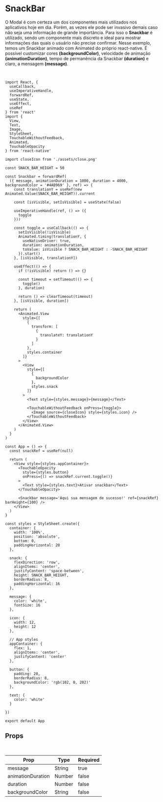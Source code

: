 # SnackBar

O Modal é com certeza um dos componentes mais utilizados nos aplicativos hoje em dia. Porém, as vezes ele pode ser invasivo demais caso não seja uma informação de grande importância. Para isso o **Snackbar** é utilizado, sendo um componente mais discreto e ideal para mostrar informações das quais o usuário não precise confirmar. Nesse exemplo, temos um Snackbar animado com Animated do próprio react-native. É possível customizar cores **(backgroundColor)**, velocidade de animação **(animationDuration)**, tempo de permanência da Snackbar **(duration)** e claro, a mensagem **(message)**.

<br />

```Playground id=@guiwm/snackbar&platforms=android,ios
import React, {
  useCallback,
  useImperativeHandle,
  forwardRef,
  useState,
  useEffect,
  useRef
} from 'react'
import {
  View,
  Text,
  Image,
  StyleSheet,
  TouchableWithoutFeedback,
  Animated,
  TouchableOpacity
} from 'react-native'

import closeIcon from './assets/close.png'

const SNACK_BAR_HEIGHT = 50

const Snackbar = forwardRef(
  ({ message, animationDuration = 1000, duration = 4000, backgroundColor = '#4AB969' }, ref) => {
    const translationY = useRef(new Animated.Value(SNACK_BAR_HEIGHT)).current

    const [isVisible, setIsVisible] = useState(false)

    useImperativeHandle(ref, () => ({
      toggle
    }))

    const toggle = useCallback(() => {
      setIsVisible(!isVisible)
      Animated.timing(translationY, {
        useNativeDriver: true,
        duration: animationDuration,
        toValue: isVisible ? SNACK_BAR_HEIGHT : -SNACK_BAR_HEIGHT
      }).start()
    }, [isVisible, translationY])

    useEffect(() => {
      if (!isVisible) return () => {}

      const timeout = setTimeout(() => {
        toggle()
      }, duration)

      return () => clearTimeout(timeout)
    }, [isVisible, duration])

    return (
      <Animated.View
        style={[
          {
            transform: [
              {
                translateY: translationY
              }
            ]
          },
          styles.container
        ]}
      >
        <View
          style={[
            {
              backgroundColor
            },
            styles.snack
          ]}
        >
          <Text style={styles.message}>{message}</Text>

          <TouchableWithoutFeedback onPress={toggle}>
            <Image source={closeIcon} style={styles.icon} />
          </TouchableWithoutFeedback>
        </View>
      </Animated.View>
    )
  }
)

const App = () => {
  const snackRef = useRef(null)

  return (
    <View style={styles.appContainer}>
      <TouchableOpacity
        style={styles.button}
        onPress={() => snackRef.current.toggle()}
      >
        <Text style={styles.text}>Ativar snackbar</Text>
      </TouchableOpacity>

      <Snackbar message='Aqui sua mensagem de sucesso!' ref={snackRef} barHeight={100} />
    </View>
  )
}

const styles = StyleSheet.create({
  container: {
    width: '100%',
    position: 'absolute',
    bottom: 0,
    paddingHorizontal: 20
  },

  snack: {
    flexDirection: 'row',
    alignItems: 'center',
    justifyContent: 'space-between',
    height: SNACK_BAR_HEIGHT,
    borderRadius: 8,
    paddingHorizontal: 16
  },

  message: {
    color: 'white',
    fontSize: 16
  },

  icon: {
    width: 12,
    height: 12
  },

  // App styles
  appContainer: {
    flex: 1,
    alignItems: 'center', 
    justifyContent: 'center' 
  },

  button: { 
    padding: 20, 
    borderRadius: 8, 
    backgroundColor: 'rgb(102, 0, 202)' 
  },

  text: { 
    color: 'white' 
  }

})

export default App
```

## Props

<br />

Prop | Type | Required 
--- | --- | --- |
message | String | true | 
animationDuration | Number | false  
duration | Number | false
backgroundColor | String | false  
